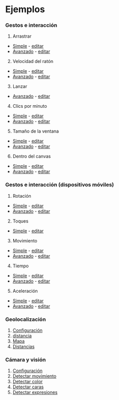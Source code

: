 # Ejemplos

### Gestos e interacción
1. Arrastrar
  * [Simple](https://disenomediosinteractivos.github.io/Ejemplos/04_gestos/01_arrastrar%20simple/) - [editar](https://editor.p5js.org/laurajunco/sketches/rkeRM3M5X)
  * [Avanzado](https://disenomediosinteractivos.github.io/Ejemplos/04_gestos/01_arrastrar) - [editar](https://editor.p5js.org/laurajunco/sketches/SkozlcA0Z)
  
2. Velocidad del ratón
  * [Simple](https://disenomediosinteractivos.github.io/Ejemplos/04_gestos/06_velocidad_mouse_simple/) - [editar](https://editor.p5js.org/laurajunco/sketches/S1ok4hM9m)
  * [Avanzado](https://disenomediosinteractivos.github.io/Ejemplos/04_gestos/06_velocidad_mouse/) - [editar](https://editor.p5js.org/laurajunco/sketches/H11vmq0Ab)
  
3. Lanzar
  * [Avanzado](https://disenomediosinteractivos.github.io/Ejemplos/04_gestos/04_lanzar) - [editar](https://editor.p5js.org/laurajunco/sketches/Skjpy50AW)

4. Clics por minuto
  * [Simple](https://disenomediosinteractivos.github.io/Ejemplos/04_gestos/03_clics%20por%20segundo%20simple/) - [editar](https://editor.p5js.org/laurajunco/sketches/r14Qmhz9m)
  * [Avanzado](https://disenomediosinteractivos.github.io/Ejemplos/04_gestos/03_clics%20por%20segundo/) - [editar](https://editor.p5js.org/laurajunco/sketches/S1dBY5RRW)
  
5. Tamaño de la ventana 
  * [Simple](https://disenomediosinteractivos.github.io/Ejemplos/04_gestos/05_resize%20window%20simple/) - [editar](https://editor.p5js.org/laurajunco/sketches/rJ7q73f5X)
  * [Avanzado](https://disenomediosinteractivos.github.io/Ejemplos/04_gestos/05_resize%20window/) - [editar](https://editor.p5js.org/laurajunco/sketches/BkEKWjCCW)

6. Dentro del canvas
  * [Simple](https://disenomediosinteractivos.github.io/Ejemplos/04_gestos/02_mouse%20in%20simple/) - [editar](https://editor.p5js.org/laurajunco/sketches/HJoeQhG5Q)
  * [Avanzado](https://disenomediosinteractivos.github.io/Ejemplos/04_gestos/02_mouse%20in/) - [editar](https://editor.p5js.org/laurajunco/sketches/SyKFXj00Z)

### Gestos e interacción (dispositivos móviles)
1. Rotación
  * [Simple](https://disenomediosinteractivos.github.io/Ejemplos/05_gestos_mobile/b_rotacion_simple/) - [editar](https://editor.p5js.org/laurajunco/sketches/rJ4jtmucX)
  * [Avanzado](https://disenomediosinteractivos.github.io/Ejemplos/05_gestos_mobile/b_rotacion/) - [editar](https://editor.p5js.org/laurajunco/sketches/rkbRR5DyG)
  
2. Toques
  * [Simple](https://disenomediosinteractivos.github.io/Ejemplos/05_gestos_mobile/c_toques/) - [editar](https://editor.p5js.org/laurajunco/sketches/Hki-lpvkM)
  
3. Movimiento
  * [Simple](https://disenomediosinteractivos.github.io/Ejemplos/05_gestos_mobile/d_movimiento_simple/) - [editar](https://editor.p5js.org/laurajunco/sketches/B1E4smd5Q)
  * [Avanzado](https://disenomediosinteractivos.github.io/Ejemplos/05_gestos_mobile/d_movimiento/) - [editar](https://editor.p5js.org/laurajunco/sketches/BJ2ziavyz)
  
4. Tiempo
  * [Simple](https://disenomediosinteractivos.github.io/Ejemplos/05_gestos_mobile/e_tiempo_simple/) - [editar](https://editor.p5js.org/laurajunco/sketches/HJNTa7dcX)
  * [Avanzado](https://disenomediosinteractivos.github.io/Ejemplos/05_gestos_mobile/e_tiempo/) - [editar](https://editor.p5js.org/laurajunco/sketches/S1TmXKDyG)
  
5. Aceleración 
  * [Simple](https://disenomediosinteractivos.github.io/Ejemplos/05_gestos_mobile/f_aceleracion_simple/) - [editar](https://editor.p5js.org/laurajunco/sketches/Bk2cAX_qm)
  * [Avanzado](https://disenomediosinteractivos.github.io/Ejemplos/05_gestos_mobile/f_aceleracion/) - [editar](https://editor.p5js.org/laurajunco/sketches/rJD8F0vyz)

### Geolocalización
1. [Configuración](https://disenomediosinteractivos.github.io/Ejemplos/06_geolocation/01_setup/)
2. [distancia](https://disenomediosinteractivos.github.io/Ejemplos/06_geolocation/02_distance/)
3. [Mapa](https://disenomediosinteractivos.github.io/Ejemplos/06_geolocation/03_map/)
4. [Distancias](https://disenomediosinteractivos.github.io/Ejemplos/06_geolocation/04_distance_map/)

### Cámara y visión
1. [Configuración](https://disenomediosinteractivos.github.io/Ejemplos/07_camera/01_setup/)
2. [Detectar movimiento](https://disenomediosinteractivos.github.io/Ejemplos/07_camera/03_motion/)
3. [Detectar color](https://disenomediosinteractivos.github.io/Ejemplos/07_camera/02_color_tracking/)
4. [Detectar caras](https://disenomediosinteractivos.github.io/Ejemplos/07_camera/04_face_tracking/)
5. [Detectar expresiones](https://disenomediosinteractivos.github.io/Ejemplos/07_camera/05_expression_detection/)

